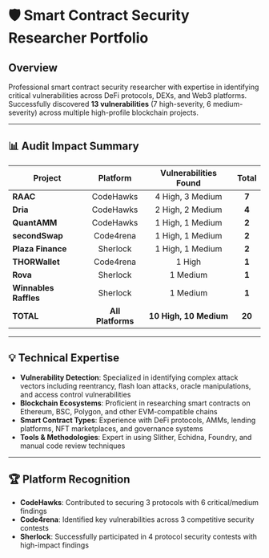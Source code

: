 

# 🛡️ Smart Contract Security Researcher Portfolio

## Overview
Professional smart contract security researcher with expertise in identifying critical vulnerabilities across DeFi protocols, DEXs, and Web3 platforms. Successfully discovered **13 vulnerabilities** (7 high-severity, 6 medium-severity) across multiple high-profile blockchain projects.

---

## 📊 Audit Impact Summary
| Project | Platform | Vulnerabilities Found | Total |
|---------|:--------:|:---------------------:|:-----:|
| **RAAC** | CodeHawks | 4 High, 3 Medium | **7** |
| **Dria** | CodeHawks | 2 High, 2 Medium | **4** |
| **QuantAMM** | CodeHawks | 1 High, 1 Medium | **2** |
| **secondSwap** | Code4rena | 1 High, 1 Medium | **2** |
| **Plaza Finance** | Sherlock | 1 High, 1 Medium | **2** |
| **THORWallet** | Code4rena | 1 High | **1** |
| **Rova** | Sherlock | 1 Medium | **1** |
| **Winnables Raffles** | Sherlock | 1 Medium | **1** |
| **TOTAL** | **All Platforms** | **10 High, 10 Medium** | **20** |

---

## 💡 Technical Expertise

- **Vulnerability Detection**: Specialized in identifying complex attack vectors including reentrancy, flash loan attacks, oracle manipulations, and access control vulnerabilities
- **Blockchain Ecosystems**: Proficient in researching smart contracts on Ethereum, BSC, Polygon, and other EVM-compatible chains
- **Smart Contract Types**: Experience with DeFi protocols, AMMs, lending platforms, NFT marketplaces, and governance systems
- **Tools & Methodologies**: Expert in using Slither, Echidna, Foundry, and manual code review techniques

---

## 🏆 Platform Recognition

- **CodeHawks**: Contributed to securing 3 protocols with 6 critical/medium findings
- **Code4rena**: Identified key vulnerabilities across 3 competitive security contests
- **Sherlock**: Successfully participated in 4 protocol security contests with high-impact findings
